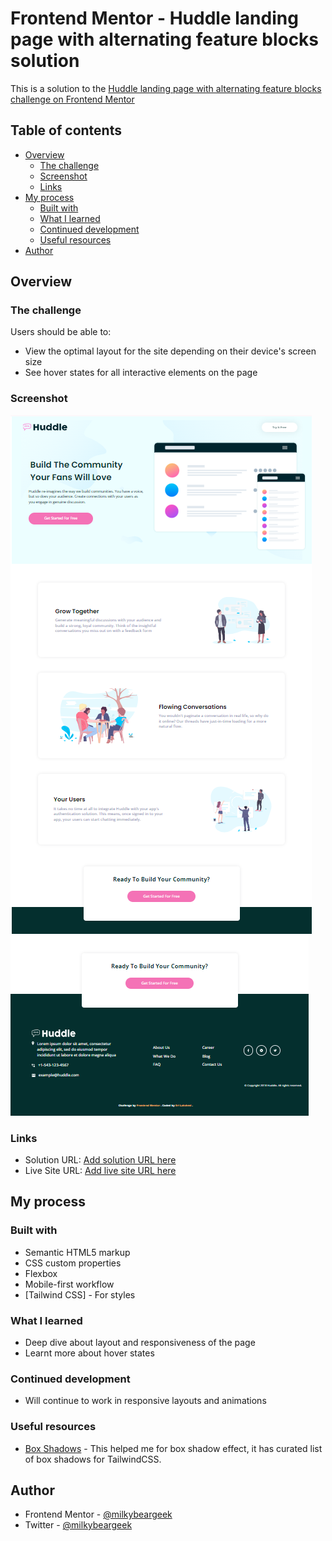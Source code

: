 # Frontend Mentor - Huddle landing page with alternating feature blocks solution

This is a solution to the [Huddle landing page with alternating feature blocks challenge on Frontend Mentor](https://www.frontendmentor.io/challenges/huddle-landing-page-with-alternating-feature-blocks-5ca5f5981e82137ec91a5100)

## Table of contents

- [Overview](#overview)
  - [The challenge](#the-challenge)
  - [Screenshot](#screenshot)
  - [Links](#links)
- [My process](#my-process)
  - [Built with](#built-with)
  - [What I learned](#what-i-learned)
  - [Continued development](#continued-development)
  - [Useful resources](#useful-resources)
- [Author](#author)

## Overview

### The challenge

Users should be able to:

- View the optimal layout for the site depending on their device's screen size
- See hover states for all interactive elements on the page

### Screenshot

![](./src/images/huddle-sc1.png)
![](./src/images/huddle-sc2.png)

### Links

- Solution URL: [Add solution URL here](https://your-solution-url.com)
- Live Site URL: [Add live site URL here](https://your-live-site-url.com)

## My process

### Built with

- Semantic HTML5 markup
- CSS custom properties
- Flexbox
- Mobile-first workflow
- [Tailwind CSS] - For styles

### What I learned

- Deep dive about layout and responsiveness of the page
- Learnt more about hover states

### Continued development

- Will continue to work in responsive layouts and animations

### Useful resources

- [Box Shadows](https://manuarora.in/boxshadows) - This helped me for box shadow effect, it has curated list of box shadows for TailwindCSS.

## Author

- Frontend Mentor - [@milkybeargeek](https://www.frontendmentor.io/profile/milkybeargeek)
- Twitter - [@milkybeargeek](https://twitter.com/milkybeargeek)
